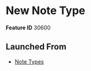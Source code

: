 # New Note Type

**Feature ID** 30600

## Launched From

- [Note Types](Note%20Types.md)











































































